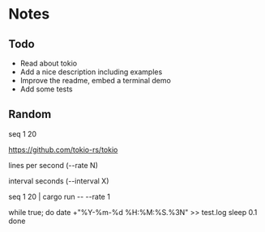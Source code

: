 # Notes

## Todo
* Read about tokio
* Add a nice description including examples
* Improve the readme, embed a terminal demo
* Add some tests

## Random
seq 1 20

https://github.com/tokio-rs/tokio


lines per second (--rate N)

interval seconds (--interval X)



seq 1 20 | cargo run -- --rate 1





while true; do
    date +"%Y-%m-%d %H:%M:%S.%3N" >> test.log
    sleep 0.1
done
